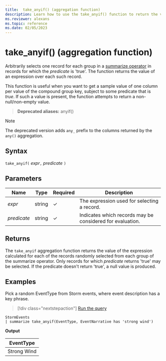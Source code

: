 ```yaml
---
title:  take_anyif() (aggregation function)
description: Learn how to use the take_anyif() function to return the value of an arbitrarily selected record for which the predicate is 'true'.
ms.reviewer: alexans
ms.topic: reference
ms.date: 02/05/2023
---
```

# take_anyif() (aggregation function)

Arbitrarily selects one record for each group in a [summarize operator](summarizeoperator.md) in records for which the *predicate*
is 'true'. The function returns the value of an expression over each such record.

This function is useful when you want to get a sample value of one column per value of the compound group key, subject to some predicate that is *true*. If such a value is present, the function attempts to return a non-null/non-empty value.

> **Deprecated aliases:** anyif()

> [!NOTE]
> The deprecated version adds `any_` prefix to the columns returned by the `any()` aggregation.

## Syntax

`take_anyif(` *expr*`,` *predicate* `)`

## Parameters

| Name | Type | Required | Description |
|--|--|--|--|
| *expr* | string | &check; | The expression used for selecting a record. |
| *predicate* | string | &check; | Indicates which records may be considered for evaluation. |

## Returns

The `take_anyif` aggregation function returns the value of the expression calculated
for each of the records randomly selected from each group of the summarize operator. Only records for which *predicate* returns 'true' may be selected. If the predicate doesn't return 'true', a null value is produced.

## Examples

Pick a random EventType from Storm events, where event description has a key phrase.

> [!div class="nextstepaction"]
> <a href="https://dataexplorer.azure.com/clusters/kvc6bc487453a064d3c9de.northeurope/databases/NewDatabase1?query=H4sIAAAAAAAAAwsuyS/KdS1LzSsp5uWqUSguzc1NLMqsSlUoScxOjU/Mq8xM0wBLh1QWpOoogJl+iUVFiSWZZakKGYnFCurFJUX5eekK5Zl5KeqaABMQsZRQAAAA" target="_blank">Run the query</a>

```kusto
StormEvents
| summarize take_anyif(EventType, EventNarrative has 'strong wind')
```

**Output**

|EventType|
|---|
|Strong Wind|
